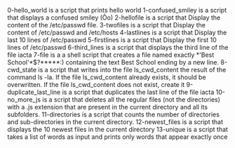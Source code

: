 0-hello_world is a script that prints hello world
1-confused_smiley is a script that displays a confused smiley (Ôo)
2-hellofile is a script that Display the content of the /etc/passwd file.
3-twofiles is a script that Display the content of /etc/passwd and /etc/hosts
4-lastlines is a script that Display the last 10 lines of /etc/passwd
5-firstlines is a script that Display the first 10 lines of /etc/passwd
6-third_lines is a script that displays the third line of the file iacta
7-file is a  a shell script that creates a file named exactly \*\'Best School\'\*$\?\*\*\*\*\*:) containing the text Best School ending by a new line.
8-cwd_state is  a script that writes into the file ls_cwd_content the result of the command ls -la. If the file ls_cwd_content already exists, it should be overwritten. If the file ls_cwd_content does not exist, create it
9-duplicate_last_line is a script that duplicates the last line of the file iacta
10-no_more_js is  a script that deletes all the regular files (not the directories) with a .js extension that are present in the current directory and all its subfolders.
11-directories is  a script that counts the number of directories and sub-directories in the current directory.
12-newest_files is  a script that displays the 10 newest files in the current directory
13-unique is a script that takes a list of words as input and prints only words that appear exactly once
